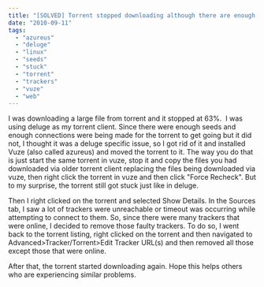 ```yaml
---
title: "[SOLVED] Torrent stopped downloading although there are enough seeds and connections"
date: "2010-09-11"
tags: 
  - "azureus"
  - "deluge"
  - "linux"
  - "seeds"
  - "stuck"
  - "torrent"
  - "trackers"
  - "vuze"
  - "web"
---
```


I was downloading a large file from torrent and it stopped at 63%.  I was using deluge as my torrent client. Since there were enough seeds and enough connections were being made for the torrent to get going but it did not, I thought it was a deluge specific issue, so I got rid of it and installed Vuze (also called azureus) and moved the torrent to it. The way you do that is just start the same torrent in vuze, stop it and copy the files you had downloaded via older torrent client replacing the files being downloaded via vuze, then right click the torrent in vuze and then click "Force Recheck". But to my surprise, the torrent still got stuck just like in deluge.

Then I right clicked on the torrent and selected Show Details. In the Sources tab, I saw a lot of trackers were unreachable or timeout was occurring while attempting to connect to them. So, since there were many trackers that were online, I decided to remove those faulty trackers. To do so, I went back to the torrent listing, right clicked on the torrent and then navigated to Advanced>Tracker/Torrent>Edit Tracker URL(s) and then removed all those except those that were online.

After that, the torrent started downloading again. Hope this helps others who are experiencing similar problems.
